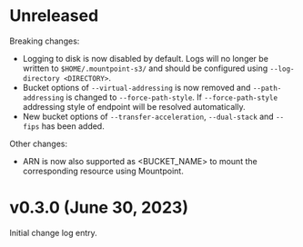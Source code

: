 # Unreleased

Breaking changes:

* Logging to disk is now disabled by default.
  Logs will no longer be written to `$HOME/.mountpoint-s3/` and should be configured using `--log-directory <DIRECTORY>`.
* Bucket options of `--virtual-addressing` is now removed and `--path-addressing` is changed to `--force-path-style`.
  If `--force-path-style` addressing style of endpoint will be resolved automatically.
* New bucket options of `--transfer-acceleration`, `--dual-stack` and `--fips` has been added.

Other changes:

* ARN is now also supported as <BUCKET_NAME> to mount the corresponding resource using Mountpoint.

# v0.3.0 (June 30, 2023)

Initial change log entry.

